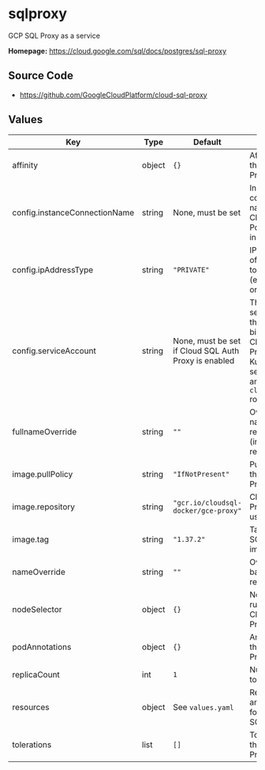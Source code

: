 # sqlproxy

GCP SQL Proxy as a service

**Homepage:** <https://cloud.google.com/sql/docs/postgres/sql-proxy>

## Source Code

* <https://github.com/GoogleCloudPlatform/cloud-sql-proxy>

## Values

| Key | Type | Default | Description |
|-----|------|---------|-------------|
| affinity | object | `{}` | Affinity rules for the Cloud SQL Proxy pod |
| config.instanceConnectionName | string | None, must be set | Instance connection name for a Cloud SQL PostgreSQL instance |
| config.ipAddressType | string | `"PRIVATE"` | IP address type of the instance to connect to (either `PUBLIC` or `PRIVATE`) |
| config.serviceAccount | string | None, must be set if Cloud SQL Auth Proxy is enabled | The Google service account that has an IAM binding to the Cloud SQL Proxy Kubernetes service account and has the `cloudsql.client` role |
| fullnameOverride | string | `""` | Override the full name for resources (includes the release name) |
| image.pullPolicy | string | `"IfNotPresent"` | Pull policy for the Cloud SQL Proxy image |
| image.repository | string | `"gcr.io/cloudsql-docker/gce-proxy"` | Cloud SQL Proxy image to use |
| image.tag | string | `"1.37.2"` | Tag of Cloud SQL Proxy image to use |
| nameOverride | string | `""` | Override the base name for resources |
| nodeSelector | object | `{}` | Node selector rules for the Cloud SQL Proxy pod |
| podAnnotations | object | `{}` | Annotations for the Cloud SQL Proxy pod |
| replicaCount | int | `1` | Number of pods to start |
| resources | object | See `values.yaml` | Resource limits and requests for the Cloud SQL Proxy pod |
| tolerations | list | `[]` | Tolerations for the Cloud SQL Proxy pod |
